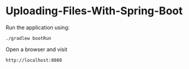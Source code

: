 # Uploading-Files-With-Spring-Boot

Run the application using:
    
    ./gradlew bootRun
    
Open a browser and visit 

    http://localhost:8080
